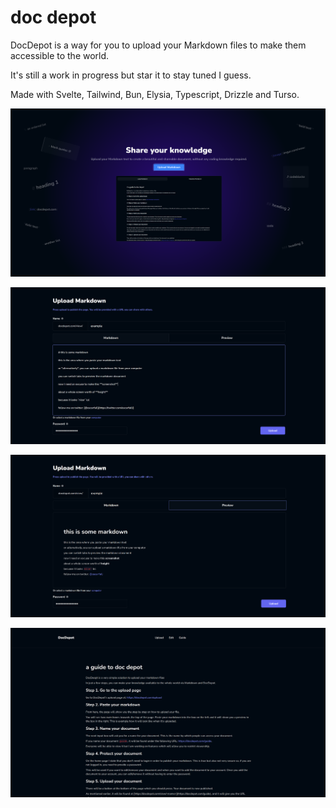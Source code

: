 # doc depot

DocDepot is a way for you to upload your Markdown files to make them accessible to the world.

It's still a work in progress but star it to stay tuned I guess.

Made with Svelte, Tailwind, Bun, Elysia, Typescript, Drizzle and Turso.

![landing](/website/static/images/landing.png)

![upload](/website/static/images/upload.png)

![upload](/website/static/images/upload-preview.png)

![guide](/website/static/images/guide.png)